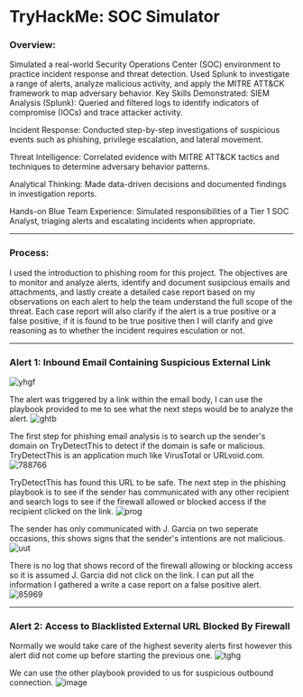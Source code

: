 # TryHackMe: SOC Simulator

### Overview:
Simulated a real-world Security Operations Center (SOC) environment to practice incident response and threat detection. Used Splunk to investigate a range of alerts, analyze malicious activity, and apply the MITRE ATT&CK framework to map adversary behavior.
Key Skills Demonstrated: 
SIEM Analysis (Splunk): Queried and filtered logs to identify indicators of compromise (IOCs) and trace attacker activity.

Incident Response: Conducted step-by-step investigations of suspicious events such as phishing, privilege escalation, and lateral movement.

Threat Intelligence: Correlated evidence with MITRE ATT&CK tactics and techniques to determine adversary behavior patterns.

Analytical Thinking: Made data-driven decisions and documented findings in investigation reports.

Hands-on Blue Team Experience: Simulated responsibilities of a Tier 1 SOC Analyst, triaging alerts and escalating incidents when appropriate.

---
### Process:

I used the introduction to phishing room for this project. The objectives are to monitor and analyze alerts, identify and document susipcious emails and attachments, and lastly create a detailed case report based on my observations on each alert to help the team understand the full scope of the threat. 
Each case report will also clarify if the alert is a true positive or a false positive, if it is found to be true positive then I will clarify and give reasoning as to whether the incident requires esculation or not.

---
### Alert 1: Inbound Email Containing Suspicious External Link
![yhgf](https://github.com/user-attachments/assets/d4747d08-9601-49d3-8c99-44eb5a462569)

The alert was triggered by a link within the email body, I can use the playbook provided to me to see what the next steps would be to analyze the alert.
![ghtb](https://github.com/user-attachments/assets/0fadcd24-bf62-477c-bb30-1dc160156b87)

The first step for phishing email analysis is to search up the sender's domain on TryDetectThis to detect if the domain is safe or malicious. TryDetectThis is an application much like VirusTotal or URLvoid.com.
![788766](https://github.com/user-attachments/assets/a5c405ff-77df-4f78-89f5-3f755b3b5cb1)

TryDetectThis has found this URL to be safe. The next step in the phishing playbook is to see if the sender has communicated with any other recipient and search logs to see if the firewall allowed or blocked access if the recipient clicked on the link.
![prog](https://github.com/user-attachments/assets/20b85835-9cd7-4b31-bf3f-95fc3680103f)

The sender has only communicated with J. Garcia on two seperate occasions, this shows signs that the sender's intentions are not malicious.
![uut](https://github.com/user-attachments/assets/50268f75-1ad8-4bab-a167-111b4da91b91)

There is no log that shows record of the firewall allowing or blocking access so it is assumed J. Garcia did not click on the link. I can put all the information I gathered a write a case report on a false positive alert.
![85969](https://github.com/user-attachments/assets/a521a433-f683-4c9d-b325-3a5b658057b2)

---
### Alert 2: Access to Blacklisted External URL Blocked By Firewall
Normally we would take care of the highest severity alerts first however this alert did not come up before starting the previous one.
![tghg](https://github.com/user-attachments/assets/35fde93f-13e1-4900-ae4c-9dbc6bacf352)

We can use the other playbook provided to us for suspicious outbound connection.
![image](https://github.com/user-attachments/assets/999dd43a-0391-4074-8052-6244e07ebc01)

